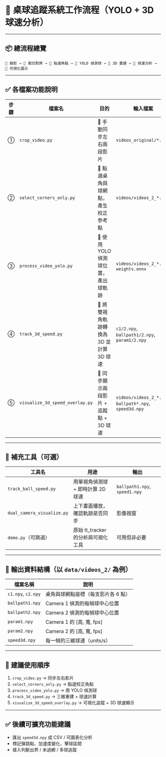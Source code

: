 # 🏓 桌球追蹤系統工作流程（YOLO + 3D 球速分析）

---

## 📦 總流程總覽

```
🎥 錄影 → 🔁 裁切對齊 → 🎯 點選角點 → 🤖 YOLO 偵測球 → 🧠 3D 重建 → 🏓 球速分析 → 👀 可視化展示
```

---

## ✅ 各檔案功能說明

| 步驟 | 檔案名                          | 目的                                        | 輸入檔案                                       | 輸出檔案                                                  |
|------|---------------------------------|---------------------------------------------|------------------------------------------------|-------------------------------------------------------------|
| ①    | `crop_video.py`                | 🔁 手動同步左右兩段影片                    | `videos_original/*.mp4`                        | `videos/videos_2_1.mp4`, `videos_2_2.mp4`                    |
| ②    | `select_corners_only.py`       | 🎯 點選桌角與球網點，產生校正參考點         | `videos/videos_2_*.mp4`                        | `data/videos_2/c1.npy`, `c2.npy`                            |
| ③    | `process_video_yolo.py`        | 🤖 使用 YOLO 偵測球位置，產出球軌跡         | `videos/videos_2_*.mp4`, `weights.onnx`        | `ballpath1.npy`, `ballpath2.npy`, `param1.npy`, `param2.npy` |
| ④    | `track_3d_speed.py`            | 🧠 將雙視角軌跡轉換為 3D 並計算 3D 球速     | `c1/2.npy`, `ballpath1/2.npy`, `param1/2.npy`  | `speed3d.npy`                                               |
| ⑤    | `visualize_3d_speed_overlay.py`| 👀 同步顯示兩段影片 + 追蹤點 + 3D 球速      | `videos/videos_2_*.mp4`, `ballpath*.npy`, `speed3d.npy` | 即時可視化畫面（不輸出檔案）                   |

---

## 🔁 補充工具（可選）

| 工具名                   | 用途                                      | 輸出                                   |
|--------------------------|-------------------------------------------|----------------------------------------|
| `track_ball_speed.py`    | 用單視角偵測球 + 即時計算 2D 球速         | `ballpath1.npy`, `speed1.npy`          |
| `dual_camera_visualize.py` | 上下畫面播放，確認軌跡是否同步          | 影像視窗                               |
| `demo.py`（可跳過）      | 原始 tt_tracker 的分析與可視化工具        | 可用但非必要                           |

---

## 📁 輸出資料結構（以 `data/videos_2/` 為例）

| 檔案名稱         | 說明                            |
|------------------|---------------------------------|
| `c1.npy`, `c2.npy` | 桌角與球網點座標（每支影片各 6 點） |
| `ballpath1.npy`    | Camera 1 偵測的每幀球中心位置     |
| `ballpath2.npy`    | Camera 2 偵測的每幀球中心位置     |
| `param1.npy`       | Camera 1 的 [高, 寬, fps]        |
| `param2.npy`       | Camera 2 的 [高, 寬, fps]        |
| `speed3d.npy`      | 每一幀的三維球速（units/s）       |

---

## 🧠 建議使用順序

1. `crop_video.py` → 同步左右影片
2. `select_corners_only.py` → 點選校正角點
3. `process_video_yolo.py` → 用 YOLO 偵測球
4. `track_3d_speed.py` → 三維重建 + 球速計算
5. `visualize_3d_speed_overlay.py` → 可視化追蹤 + 3D 球速顯示

---

## ✅ 後續可擴充功能建議

- 匯出 `speed3d.npy` 成 CSV / 可圖表化分析
- 標記彈跳點、加速度變化、擊球區間
- 接入判斷出界 / 未過網 / 多球追蹤
